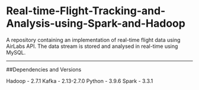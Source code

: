 # Real-time-Flight-Tracking-and-Analysis-using-Spark-and-Hadoop
A repository containing an implementation of real-time flight data using AirLabs API. The data stream is stored and analysed in real-time using MySQL.

<hr />
##Dependencies and Versions

Hadoop - 2.7.1
Kafka - 2.13-2.7.0
Python - 3.9.6
Spark - 3.3.1

